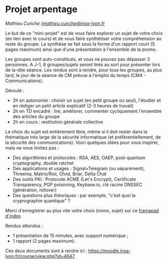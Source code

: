 # Projet arpentage

_Mathieu Cunche ([mathieu.cunche@insa-lyon.fr](mailto:mathieu.cunche@insa-lyon.fr)_

Le but de ce "mini-projet" est de vous faire explorer un sujet de votre choix (en lien avec le cours) et de vous faire synthétiser votre compréhension au reste du groupe. 
La synthèse se fait sous la forme d'un rapport court (5 pages maximum) ainsi que d'une présentation à l'ensemble de la promo. 

Les groupes sont auto-constitués, et vous ne pouvez pas dépasser 3 personnes. 
A J-1, 8 groupes/sujets seront tirés au sort pour présenter lors de la-dite séance. 
Les rendus sont à rendre, pour tous les groupes, au plus tard, le jour de la séance de CM prévue à l'emploi du temps (CM4 - Communications). 

Déroulé :
* 2h en autonomie : choisir un sujet (en petit groupe ou seul), l'étudier et en rédiger un petit article explicatif (2-3 heures de travail)
* 2h en TD encadré : lire, améliorer, commenter cycliquement l'ensemble des articles du groupe
* 2h en cours : restitution générale collective


Le choix du sujet est entièrement libre, même si il doit rester dans
la thématique très large de la sécurité informatique (et
préférentiellement, de la sécurité des communications). Voici quelques idées pour vous inspirer, mais ne vous limitez pas : 
* Des algorithmes et protocoles : RSA, AES, OAEP, post-quantum cryptography, double ratchet
* Des applications et usages : Signal+Telegram (ou séparément), Threema, Matrix/Riot, Olvid, Briar, Delta Chat
* Des outils PKI : Protocole ACME (Let's Encrypt), Certificate Transparency, PGP poisoning, Keybase.io, clé racine DNSSEC (génération, rollover)
* Des questions plus théoriques : par exemple, "c'est quoi la cryprographie quantique" ? 

Merci d'enregistrer au plus vite votre choix (noms, sujet) sur ce [framapad d'index](https://semestriel.framapad.org/p/arpentage2023-a3i6?lang=en).

Rendus attendus : 
* 1 présentation de 15 minutes, avec support numérique ;
* 1 rapport (2 pages maximum). 

Ces deux documents sont à rendre ici : 
https://moodle.insa-lyon.fr/course/view.php?id=4647



<!--
https://emilymstark.com/2020/07/20/certificate-transparency-a-birds-eye-view.html

-
